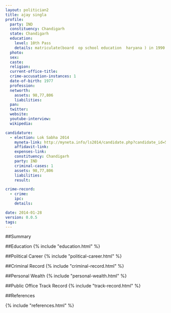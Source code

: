 ```yaml
---
layout: politician2
title: ajay singla
profile: 
  party: IND
  constituency: Chandigarh
  state: Chandigarh
  education: 
    level: 10th Pass
    details: matriculate(board  op school education  haryana ) in 1990
  photo: 
  sex: 
  caste: 
  religion: 
  current-office-title: 
  crime-accusation-instances: 1
  date-of-birth: 1977
  profession: 
  networth: 
    assets: 98,77,806
    liabilities: 
  pan: 
  twitter: 
  website: 
  youtube-interview: 
  wikipedia: 

candidature: 
  - election: Lok Sabha 2014
    myneta-link: http://myneta.info/ls2014/candidate.php?candidate_id=591
    affidavit-link: 
    expenses-link: 
    constituency: Chandigarh 
    party: IND
    criminal-cases: 1
    assets: 98,77,806
    liabilities: 
    result:  

crime-record: 
  - crime: 
    ipc: 
    details:  

date: 2014-01-28
version: 0.0.5
tags: 
---
```

##Summary


##Education
{% include "education.html" %}


##Political Career
{% include "political-career.html" %}


##Criminal Record
{% include "criminal-record.html" %}


##Personal Wealth
{% include "personal-wealth.html" %}


##Public Office Track Record
{% include "track-record.html" %}


##References


{% include "references.html" %}